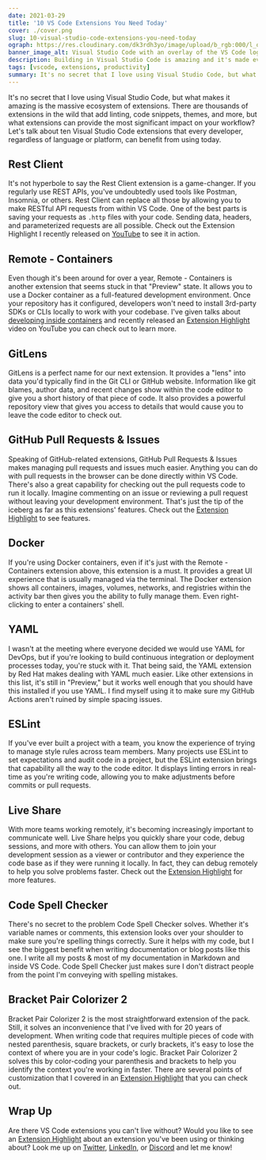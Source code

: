 ```yaml
---
date: 2021-03-29
title: '10 VS Code Extensions You Need Today'
cover: ./cover.png
slug: 10-visual-studio-code-extensions-you-need-today
ograph: https://res.cloudinary.com/dk3rdh3yo/image/upload/b_rgb:000/l_ograph_5,g_south_east,x_0,y_0,e_tint:50:ff00ff:0p:00ffff:100p/e_tint:62:222/e_make_transparent:20/e_ordered_dither:2/l_blog-ograph/l_bbb-logo,g_north_east,x_40,y_40/l_text:Roboto_30_bold_letter_spacing_12:%2523VSCODE%20%23PRODUCTIVITY,g_north_west,x_40,y_40,co_rgb:FFFFFF/l_text:Roboto_30_bold_letter_spacing_12:BBB.DEV%252FVSCODE2021,g_north_west,x_40,y_100,co_rgb:FFFFFF/l_text:Roboto_56_black:The%2010%20Visual%20Studio%20Code%20Extensions%20You%20Need%20Today,g_south_west,x_40,y_40,w_830,c_fit,co_rgb:FFFFFF/ograph-bg.png
banner_image_alt: Visual Studio Code with an overlay of the VS Code logo and the words Top 10 in 2021
description: Building in Visual Studio Code is amazing and it's made even better by extensions. In this post, we talk about the top 10 VS Code extensions you should be using in 2021.
tags: [vscode, extensions, productivity]
summary: It's no secret that I love using Visual Studio Code, but what makes it amazing is the massive ecosystem of extensions. Let's talk about ten Visual Studio Code extensions that every developer, regardless of language or platform, can benefit from using today.
---
```


It's no secret that I love using Visual Studio Code, but what makes it amazing
is the massive ecosystem of extensions. There are thousands of extensions in the
wild that add linting, code snippets, themes, and more, but what extensions
can provide the most significant impact on your workflow? Let's talk about
ten Visual Studio Code extensions that every developer, regardless of language
or platform, can benefit from using today.

## Rest Client

[<v-image
  alt="Rest Client in the VS Code Marketplace"
 src="./rest-client.png"></v-image>](https://marketplace.visualstudio.com/items?itemName=humao.rest-client)

It's not hyperbole to say the Rest Client extension is a game-changer. If you
regularly use REST APIs, you've undoubtedly used tools like Postman, Insomnia, or
others. Rest Client can replace all those by allowing you to make RESTful API
requests from within VS Code. One of the best parts is saving your requests
as `.http` files with your code. Sending data, headers, and parameterized
requests are all possible. Check out the Extension Highlight I recently
released on [YouTube](https://youtu.be/CLfz_CDnSV4) to see it in action.

## Remote - Containers

[<v-image
  alt="Remote - Containers in the VS Code Marketplace"
 src="./remote-containers.png"></v-image>](https://marketplace.visualstudio.com/items?itemName=ms-vscode-remote.remote-containers)

Even though it's been around for over a year, Remote - Containers is another
extension that seems stuck in that "Preview" state. It allows you to use a
Docker container as a full-featured development environment. Once your repository
has it configured, developers won't need to install 3rd-party SDKs or CLIs
locally to work with your codebase. I've given talks about
[developing inside containers](/talks/vscode-remote/) and recently released an
[Extension Highlight](https://youtu.be/Yo4wKXlnLMc) video on YouTube you can
check out to learn more.

## GitLens

[<v-image
  alt="GitLens in the VS Code Marketplace"
 src="./gitlens.png"></v-image>](https://marketplace.visualstudio.com/items?itemName=eamodio.gitlens)

GitLens is a perfect name for our next extension. It provides a "lens" into data
you'd typically find in the Git CLI or GitHub website. Information like git
blames, author data, and recent changes show within the code editor to give
you a short history of that piece of code. It also provides a powerful
repository view that gives you access to details that would cause you
to leave the code editor to check out.

## GitHub Pull Requests & Issues

[<v-image
  alt="GitHub Pull Requests and Issues in the VS Code Marketplace"
 src="./github-pr.png"></v-image>](https://marketplace.visualstudio.com/items?itemName=GitHub.vscode-pull-request-github)

Speaking of GitHub-related extensions, GitHub Pull Requests & Issues makes
managing pull requests and issues much easier. Anything you can do with pull
requests in the browser can be done directly within VS Code. There's also
a great capability for checking out the pull requests code to run
it locally. Imagine commenting on an issue or reviewing a pull request
without leaving your development environment. That's just the tip of the
iceberg as far as this extensions' features. Check out the
[Extension Highlight](https://youtu.be/VWbHiXN3mno) to see features.

## Docker

[<v-image
  alt="Docker in the VS Code Marketplace"
 src="./docker.png"></v-image>](https://marketplace.visualstudio.com/items?itemName=ms-azuretools.vscode-docker)

If you're using Docker containers, even if it's just with the Remote -
Containers extension above, this extension is a must. It provides a great
UI experience that is usually managed via the terminal. The Docker extension
shows all containers, images, volumes, networks, and registries within the
activity bar then gives you the ability to fully manage them. Even
right-clicking to enter a containers' shell.

## YAML

[<v-image
  alt="YAML in the VS Code Marketplace"
 src="./yaml.png"></v-image>](https://marketplace.visualstudio.com/items?itemName=redhat.vscode-yaml)

I wasn't at the meeting where everyone decided we would use YAML for DevOps,
but if you're looking to build continuous integration or deployment processes
today, you're stuck with it. That being said, the YAML extension by Red Hat
makes dealing with YAML much easier. Like other extensions in this list, it's
still in "Preview," but it works well enough that you should have this
installed if you use YAML. I find myself using it to make sure my GitHub
Actions aren't ruined by simple spacing issues.

## ESLint

[<v-image
  alt="ESLint in the VS Code Marketplace"
 src="./eslint.png"></v-image>](https://marketplace.visualstudio.com/items?itemName=dbaeumer.vscode-eslint)

If you've ever built a project with a team, you know the experience of trying
to manage style rules across team members. Many projects use ESLint to set
expectations and audit code in a project, but the ESLint extension brings
that capability all the way to the code editor. It displays linting errors
in real-time as you're writing code, allowing you to make adjustments before
commits or pull requests.

## Live Share

[<v-image
  alt="Live Share in the VS Code Marketplace"
 src="./live-share.png"></v-image>](https://marketplace.visualstudio.com/items?itemName=MS-vsliveshare.vsliveshare)

With more teams working remotely, it's becoming increasingly important to
communicate well. Live Share helps you quickly share your code, debug
sessions, and more with others. You can allow them to join your development
session as a viewer or contributor and they experience the code base as
if they were running it locally. In fact, they can debug remotely to help
you solve problems faster. Check out the
[Extension Highlight](https://youtu.be/x53lUlTml5k) for more features.

## Code Spell Checker

[<v-image
  alt="Code Spell Checker in the VS Code Marketplace"
 src="./code-spell-checker.png"></v-image>](https://marketplace.visualstudio.com/items?itemName=streetsidesoftware.code-spell-checker)

There's no secret to the problem Code Spell Checker solves. Whether it's
variable names or comments, this extension looks over your shoulder to make
sure you're spelling things correctly. Sure it helps with my code, but I see
the biggest benefit when writing documentation or blog posts like this one. I
write all my posts &amp; most of my documentation in Markdown and inside VS
Code. Code Spell Checker just makes sure I don't distract people from the
point I'm conveying with spelling mistakes.

## Bracket Pair Colorizer 2

[<v-image
  alt="Bracket Pair Colorizer 2 in the VS Code Marketplace"
 src="./bracket-pair-colorizer-2.png"></v-image>](https://marketplace.visualstudio.com/items?itemName=CoenraadS.bracket-pair-colorizer-2)

Bracket Pair Colorizer 2 is the most straightforward extension of the
pack. Still, it solves an inconvenience that I've lived with for 20 years of
development. When writing code that requires multiple pieces of code with
nested parenthesis, square brackets, or curly brackets, it's easy to lose
the context of where you are in your code's logic.
Bracket Pair Colorizer 2 solves this by color-coding your parenthesis and
brackets to help you identify the context you're working in faster. There
are several points of customization that I covered in an
[Extension Highlight](https://youtu.be/p24vnBYWSQQ) that you can check out.

## Wrap Up

Are there VS Code extensions you can't live without? Would you like to see an
[Extension Highlight](https://youtube.com/baldbeardedbuilder) about an extension
you've been using or thinking about? Look me up on
[Twitter](https://twitter.com/baldbeardbuild),
[LinkedIn](https://www.linkedin.com/in/michaelwjolley/),
or [Discord](https://discord.gg/XSG7HJm) and let me know!
